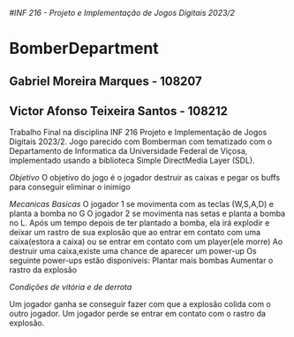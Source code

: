 *#INF 216 - Projeto e Implementação de Jogos Digitais 2023/2*


# BomberDepartment
## Gabriel Moreira Marques - 108207
## Victor Afonso Teixeira Santos - 108212

Trabalho Final na disciplina INF 216  Projeto e Implementação de Jogos Digitais 2023/2.
Jogo parecido com Bomberman com tematizado com o Departamento de Informatica da Universidade Federal de Viçosa, implementado usando a biblioteca Simple DirectMedia Layer (SDL). 


*Objetivo*
O objetivo do jogo é o jogador destruir as caixas e pegar os buffs para conseguir eliminar o inimigo


*Mecanicas Basicas*
 O jogador 1 se movimenta com as teclas (W,S,A,D) e planta a bomba no G 
 O jogador 2 se movimenta nas setas e planta a bomba no L.
 Após um tempo depois de ter plantado a bomba, ela irá explodir e deixar um rastro de sua explosão que ao entrar em contato com uma caixa(estora a caixa) ou se entrar em contato com um player(ele morre)
 Ao destruir uma caixa,existe uma chance de aparecer um power-up
 Os seguinte power-ups estão disponiveis:
 Plantar mais bombas
 Aumentar o rastro da explosão
 
 

*Condições de vitória e de derrota*

Um jogador ganha se conseguir fazer com que a explosão colida com o outro jogador.
Um jogador perde se entrar em contato com o rastro da explosão.

